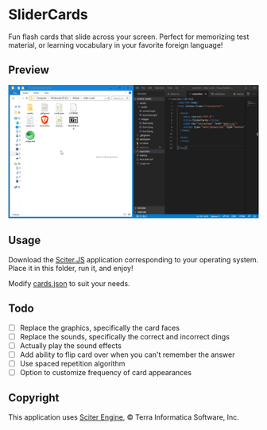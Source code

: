 # SliderCards

Fun flash cards that slide across your screen.  Perfect for memorizing test material, or learning vocabulary in your favorite foreign language!

## Preview

![animated preview](preview.gif)

## Usage

Download the [Sciter.JS](https://github.com/c-smile/sciter-js-sdk/tree/main/bin) application corresponding to your operating system.  Place it in this folder, run it, and enjoy!

Modify [cards.json](cards.json) to suit your needs.

## Todo

- [ ] Replace the graphics, specifically the card faces
- [ ] Replace the sounds, specifically the correct and incorrect dings
- [ ] Actually play the sound effects
- [ ] Add ability to flip card over when you can't remember the answer
- [ ] Use spaced repetition algorithm
- [ ] Option to customize frequency of card appearances

## Copyright

This application uses [Sciter Engine](https://sciter.com), © Terra Informatica Software, Inc.

